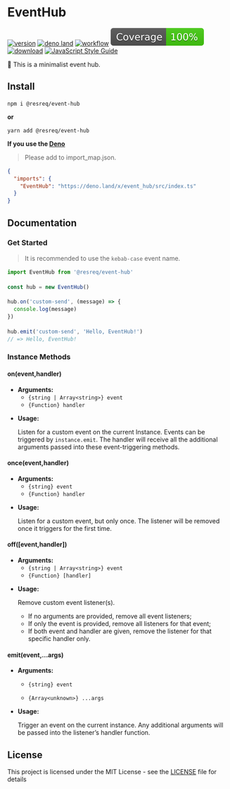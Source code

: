 # EventHub

[![version](https://img.shields.io/github/v/release/molvqingtai/event-hub)](https://www.npmjs.com/package/@resreq/event-hub)  [![deno land](http://img.shields.io/badge/available%20on-deno.land/x-lightgrey.svg?logo=deno&labelColor=black&color=blue)](https://deno.land/x/event_hub)  [![workflow](https://github.com/molvqingtai/event-hub/actions/workflows/main.yml/badge.svg)](https://github.com/molvqingtai/event-hub/actions)  [![coverage](coverage/badge.svg)](coverage/coverage-summary.json)   [![download](https://img.shields.io/npm/dt/@resreq/event-hub)](https://www.npmjs.com/package/@resreq/event-hub)  [![JavaScript Style Guide](https://img.shields.io/badge/code_style-standard-brightgreen.svg)](https://standardjs.com)



🚌 This is a minimalist event hub.



## Install

```shell
npm i @resreq/event-hub
```

**or**

```shell
yarn add @resreq/event-hub
```



**If you use the [Deno](https://deno.land/)**

> Please add to import_map.json.

```json
{
  "imports": {
    "EventHub": "https://deno.land/x/event_hub/src/index.ts"
  }
}
```





## Documentation

### Get Started

> It is recommended to use the `kebab-case` event name.

```js
import EventHub from '@resreq/event-hub'

const hub = new EventHub()

hub.on('custom-send', (message) => {
  console.log(message)
})

hub.emit('custom-send', 'Hello, EventHub!')
// => Hello, EventHub!
```

### Instance Methods

#### on(event,handler)

- **Arguments:**
  - `{string | Array<string>} event`
  - `{Function} handler`

* **Usage:**

  Listen for a custom event on the current Instance. Events can be triggered by `instance.emit`. The handler will receive all the additional arguments passed into these event-triggering methods.

#### once(event,handler)

- **Arguments:**
  - `{string} event`
  - `{Function} handler`

* **Usage:**

  Listen for a custom event, but only once. The listener will be removed once it triggers for the first time.

#### off([event,handler])

- **Arguments:**
  - `{string | Array<string>} event`
  - `{Function} [handler]`

* **Usage:**

  Remove custom event listener(s).

  - If no arguments are provided, remove all event listeners;
  - If only the event is provided, remove all listeners for that event;
  - If both event and handler are given, remove the listener for that specific handler only.

#### emit(event,...args)

- **Arguments:**

  - `{string} event`

  - `{Array<unknown>} ...args`

* **Usage:**

  Trigger an event on the current instance. Any additional arguments will be passed into the listener’s handler function.

## License

This project is licensed under the MIT License - see the [LICENSE](https://github.com/molvqingtai/event-hub/blob/main/LICENSE) file for details
